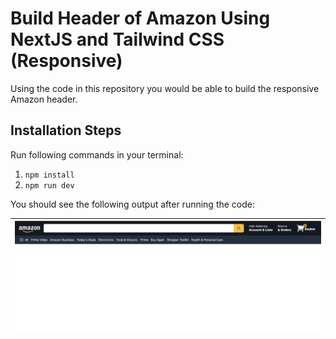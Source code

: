 # Build Header of Amazon Using NextJS and Tailwind CSS (Responsive)

Using the code in this repository you would be able to build the responsive Amazon header.

## Installation Steps

Run following commands in your terminal:

1. ```npm install```
2. ```npm run dev```

You should see the following output after running the code:

| ![Amazon Haeder](header.png?raw=true "Amazon Header") |
|-|
